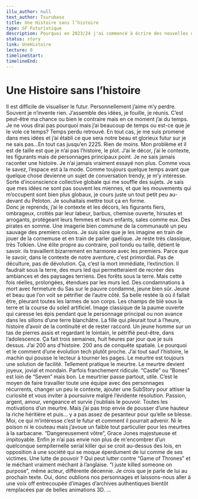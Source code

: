```yaml
---
illu_author: null
text_author: Tsurubaso
title: Une Histoire sans l’histoire 
type: SF Futuristique
description: Pourquoi en 2023/24 j'ai commencé à écrire des nouvelles de sf, ça c'est la série de posts laissé sur Facebook dans lesquels j'ai établi la logique de l'univers. j'ai changé des trucs après, et tout ne correspond pas.
status: story
link: UneHistoire
lecture: 0
timelineStart: 
timelineEnd: 
---
```


# Une Histoire sans l’histoire 



Il est difficile de visualiser le futur. Personnellement j’aime m’y perdre. Souvent je n’invente rien. J’assemble des idées, je fouille, je réunis. C’est peut-être ma chance ou bien le contraire mais en ce moment j’ai du temps. Je ne vous dirai pas pourquoi mais j’ai beaucoup de temps ou est-ce que je le vole ce temps? Temps perdu retrouvé. En tout cas, je me suis promené dans mes idées et j’ai établi ce que sera notre beau et glorieux futur sur je ne sais pas…En tout cas jusqu’en 2225. Rien de moins. Mon problème et il est de taille est que je n’ai pas l’histoire, le plot.
J’ai le décor, j’ai le contexte, les figurants mais de personnages principaux point. Je ne sais jamais raconter une histoire. Je n’ai jamais vraiment essayé non plus. 
Comme vous le savez, l’espace est à la mode. Comme toujours quelque temps avant que quelque chose devienne un sujet de conversation trendy, je m’y intéresse. Sorte d’inconscience collective globale qui me souffle des sujets. Je sais que mes idées ne sont pas souvent les miennes, et que les mouvements qui m’occupent sont bien plus globaux, je cours juste un tout petit peu au-devant du Peloton. 
Je souhaitais mettre tout ça en forme.   
Donc je reprends, j’ai le contexte et les décors, les figurants fiers, ombrageux, crottés par leur labeur, barbus, chemise ouverte, hirsutes et arrogants, protégeant leurs femmes et leurs enfants, sales comme eux. Des pirates en somme. Une imagerie bien commune de la communauté un peu sauvage des premiers colons. Je suis sûre que je les imagine en train de jouer de la cornemuse et en train de parler gaélique. Je reste très classique, très Tolkien. Une élite propre au contraire, poil tondu ou taillé, détient le savoir. ils travaillent bizarrement en harmonie avec les premiers. Parce que le savoir, dans le contexte de notre aventure, c'est primordial. Pas de déculture, pas de dévolution. Ça, c’est la mort immédiate, l’extinction.
Il faudrait sous la terre, des murs led qui permetteraient de recréer des ambiances et des paysages terriens. Des forêts sous la terre. 
Mais cette fois réelles, prolongées, étendues par les murs led. Des condamnations à mort avec fermeture du Sas sur le pauvre condamné, jeune bien sûr. Jeune et beau que l’on voit se pétrifier de l’autre côté.
Sa belle restée là où il fallait être, pleurant toutes les larmes de son corps.
Les champs de blé sous la terre et la course du soleil artificiel. Image classique de la paume ouverte qui caresse les épis pendant que le personnage principal ou non avance dans les sillons d’une terre blanchâtre. La fille qui pleurait tout à l’heure, histoire d’avoir de la continuité et de rester raccord. Un jeune homme sur un tas de pierres assis et regardant le lointain, le pétrifié peut-être, dans l’adolescence. 
Ça fait trois semaines, huit heures par jour que je suis dessus. J’ai 200 ans d’histoire. 
200 ans de conquête spatiale. Le pourquoi et le comment d’une évolution tech plutôt proche.
J’ai tout sauf l’histoire, le machin qui pousse le lecteur à tourner les pages. Le meurtre est toujours une solution de facilité. Tellement pratique le meurtre. Le meurtre devient joyeux, jovial et mondain. Parfois franchement ridicule. “Castle” ou “Bones” est loin de “Seven” mais bon. Le meurtrier passe partout, utile. C’est le moyen de faire travailler toute une équipe avec des personnages récurrents, changer un peu le contexte, ajouter une SubStory pour attiser la curiosité et vous inviter à poursuivre malgré l’évidente résolution. Passion, argent, amour, vengeance et survie j’oubliais le pouvoir. Toutes les motivations d’un meurtre. Mais j’ai pas trop envie de pousser d’une hauteur la riche héritière et puis… y a pas assez de pesanteur pour qu’elle se blesse. Moi, ce qui m’intéresse c’est le futur et comment il pourrait advenir. Ni le poison ni le couteau mais j’avoue un faible tout particulier pour les meurtres à la sarbacane. “Dangereusement vôtre”, Grace Jones majestueuse et impitoyable. Enfin je n’ai pas envie non plus de m'encombrer d’un quelconque sempiternelle serial killer qui se croit au-dessus des lois, en opposition à une société qui se moque éperdument de lui comme de ses victimes. Une lutte de pouvoir ? Qui peut lutter contre “Game of Thrones” et le méchant vraiment méchant à l’anglaise.
“I juste killed someone on purpose”, même acteur, différente décennie. Je crois que je parle de lui au prochain texte.
Oui, donc oublions nos personnages et laissons-nous aller à une voix off entrecoupée d’images d’archives authentiques bientôt remplacées par de belles animations 3D.
…
